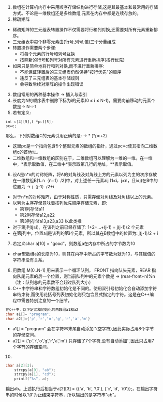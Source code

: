 1. 数组在计算机内存中采用顺序存储结构进行存储,这是其最基本和最常用的存储方式。不论是一维数组还是多维数组,元素在内存中都是连续存放的。
2. 稀疏矩阵
* 稀疏矩阵的三元组表转置操作不仅需要将行和列对换,还需要对所有元素重新排序。
* 三元组表中每个非零元素由(行号,列号,值)三个分量组成
* 转置操作需要两个步骤:
    - 将每个元素的行号和列号互换
    - 按照新的行号和列号对所有元素进行重新排序(按行优先)
* 如果只是简单地将行和列对换,而不进行重新排序:
    - 不能保证转置后的三元组表仍然保持"按行优先"的顺序
    - 违反了三元组表的基本存储规则
    - 会导致后续对矩阵的操作出现错误
3. 数组常用的两种基本操作 -> 插入与索引
4. 长度为N的顺序表中删除下标为i的元素(0 ≤ i ≤ N-1)，需要向前移动的元素个数是-> N-i-1
5. 若有定义:
```
int c[4][5],( *pc)[5];
pc=c;
```
那么，下列对数组C的元素引用正确的是: -> * (*pc+2)
- 这里pc是一个指向包含5个整型元素的数组的指针，通过pc=c使其指向二维数组c的首地址。
- 二维数组和一维数组的区别在于，二维数组可以理解为一维的一维。在一维中，\*表示取数值，在二维中*表示取第几行的地址，**表示取值。
6. 设A是n*n的对称矩阵，将A的对角线及对角线上方的元素以列为主的次序存放在一维数组B[1..n（n+1）/2]中，对上述任一元素aij (1≤i，j≤n，且i≤j)在B中的位置为 -> j（j-1）/2+i
- 对于n*n的对称矩阵，由于对称性质，只需存储对角线及对角线以上的元素。
- 以列为主序存储意味着按列优先顺序存储元素，即:
    - 第1列存储a11
    - 第2列存储a12,a22
    - 第3列存储a13,a23,a33
    以此类推
- 对于第j列(j≥i)，在该列之前已经存储了:
1+2+...+(j-1) = j(j-1)/2 个元素
- 在第j列中，位置aij是该列的第i个元素，所以其在B数组中的位置为:
j(j-1)/2 + i
7. 若定义char a[10] = "good"，则数组a在内存中所占的字节数为10
- char型数组a的长度为10，则其在内存中所占的字节数为就为10，与其赋值的字符串没有关系。
8. 用数组 M[0..N-1] 用来表示一个循环队列， FRONT 指向队头元素，REAR 指向队尾元素的后一个位置，则当前队列中的元素个数是 -> (rear-front+n)%n（注：队列总的元素数不会超过队列大小）
9. C++中字符串和字符数组初始化是不同的。使用双引号初始化会自动添加字符串结束符,而使用花括号列表初始化则只包含显式指定的字符。这是在C++编程中需要特别注意的一个细节。
```C++
在C++中，以下定义和初始化的两数组a1和a2
char a1[]= "program";
char a2[]={'p','r','o','g','r','a','m'}
```
- a1[] = "program" 会在字符串末尾自动添加''(空字符),因此实际占用8个字节的存储空间。
- a2[] = {'p','r','o','g','r','a','m'} 只存储了7个字符,没有自动添加'',因此只占用7个字节的存储空间。
10. 
```c
char a[2][3];
    strcpy(a[0], "ab");
    strcpy(a[1], "cd");
    printf("%s", a);
```
输出ab。上述执行后相当于a[2][3] = {{'a', 'b', '\0'}, {'c', 'd', '\0'}};，在输出字符串的时候以'\0'为止结束字符串，所以输出的是字符串"ab"。